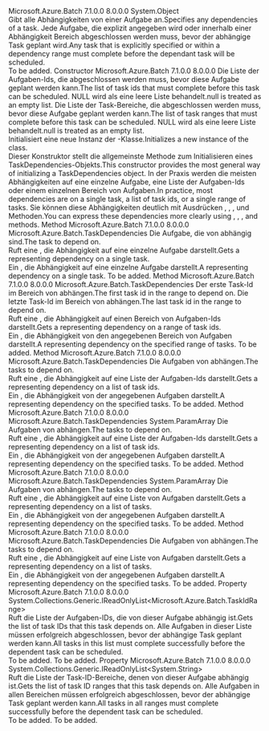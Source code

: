 <Type Name="TaskDependencies" FullName="Microsoft.Azure.Batch.TaskDependencies">
  <TypeSignature Language="C#" Value="public class TaskDependencies" />
  <TypeSignature Language="ILAsm" Value=".class public auto ansi beforefieldinit TaskDependencies extends System.Object" />
  <TypeSignature Language="DocId" Value="T:Microsoft.Azure.Batch.TaskDependencies" />
  <TypeSignature Language="VB.NET" Value="Public Class TaskDependencies" />
  <TypeSignature Language="F#" Value="type TaskDependencies = class&#xA;    interface ITransportObjectProvider&lt;TaskDependencies&gt;&#xA;    interface IPropertyMetadata&#xA;    interface IModifiable&#xA;    interface IReadOnly" />
  <AssemblyInfo>
    <AssemblyName>Microsoft.Azure.Batch</AssemblyName>
    <AssemblyVersion>7.1.0.0</AssemblyVersion>
    <AssemblyVersion>8.0.0.0</AssemblyVersion>
  </AssemblyInfo>
  <Base>
    <BaseTypeName>System.Object</BaseTypeName>
  </Base>
  <Interfaces />
  <Docs>
    <summary>
            <span data-ttu-id="01d41-101">Gibt alle Abhängigkeiten von einer Aufgabe an.</span><span class="sxs-lookup"><span data-stu-id="01d41-101">Specifies any dependencies of a task.</span></span> <span data-ttu-id="01d41-102">Jede Aufgabe, die explizit angegeben wird oder innerhalb einer Abhängigkeit Bereich abgeschlossen werden muss, bevor der abhängige Task geplant wird.</span><span class="sxs-lookup"><span data-stu-id="01d41-102">Any task that is explicitly specified or within a dependency range must complete before the dependant task will be scheduled.</span></span>
            </summary>
    <remarks>To be added.</remarks>
  </Docs>
  <Members>
    <Member MemberName=".ctor">
      <MemberSignature Language="C#" Value="public TaskDependencies (System.Collections.Generic.IEnumerable&lt;string&gt; taskIds, System.Collections.Generic.IEnumerable&lt;Microsoft.Azure.Batch.TaskIdRange&gt; taskIdRanges);" />
      <MemberSignature Language="ILAsm" Value=".method public hidebysig specialname rtspecialname instance void .ctor(class System.Collections.Generic.IEnumerable`1&lt;string&gt; taskIds, class System.Collections.Generic.IEnumerable`1&lt;class Microsoft.Azure.Batch.TaskIdRange&gt; taskIdRanges) cil managed" />
      <MemberSignature Language="DocId" Value="M:Microsoft.Azure.Batch.TaskDependencies.#ctor(System.Collections.Generic.IEnumerable{System.String},System.Collections.Generic.IEnumerable{Microsoft.Azure.Batch.TaskIdRange})" />
      <MemberSignature Language="VB.NET" Value="Public Sub New (taskIds As IEnumerable(Of String), taskIdRanges As IEnumerable(Of TaskIdRange))" />
      <MemberSignature Language="F#" Value="new Microsoft.Azure.Batch.TaskDependencies : seq&lt;string&gt; * seq&lt;Microsoft.Azure.Batch.TaskIdRange&gt; -&gt; Microsoft.Azure.Batch.TaskDependencies" Usage="new Microsoft.Azure.Batch.TaskDependencies (taskIds, taskIdRanges)" />
      <MemberType>Constructor</MemberType>
      <AssemblyInfo>
        <AssemblyName>Microsoft.Azure.Batch</AssemblyName>
        <AssemblyVersion>7.1.0.0</AssemblyVersion>
        <AssemblyVersion>8.0.0.0</AssemblyVersion>
      </AssemblyInfo>
      <Parameters>
        <Parameter Name="taskIds" Type="System.Collections.Generic.IEnumerable&lt;System.String&gt;" />
        <Parameter Name="taskIdRanges" Type="System.Collections.Generic.IEnumerable&lt;Microsoft.Azure.Batch.TaskIdRange&gt;" />
      </Parameters>
      <Docs>
        <param name="taskIds"><span data-ttu-id="01d41-103">Die Liste der Aufgaben-Ids, die abgeschlossen werden muss, bevor diese Aufgabe geplant werden kann.</span><span class="sxs-lookup"><span data-stu-id="01d41-103">The list of task ids that must complete before this task can be scheduled.</span></span> <span data-ttu-id="01d41-104">NULL wird als eine leere Liste behandelt.</span><span class="sxs-lookup"><span data-stu-id="01d41-104">null is treated as an empty list.</span></span></param>
        <param name="taskIdRanges"><span data-ttu-id="01d41-105">Die Liste der Task-Bereiche, die abgeschlossen werden muss, bevor diese Aufgabe geplant werden kann.</span><span class="sxs-lookup"><span data-stu-id="01d41-105">The list of task ranges that must complete before this task can be scheduled.</span></span> <span data-ttu-id="01d41-106">NULL wird als eine leere Liste behandelt.</span><span class="sxs-lookup"><span data-stu-id="01d41-106">null is treated as an empty list.</span></span></param>
        <summary>
            <span data-ttu-id="01d41-107">Initialisiert eine neue Instanz der <see cref="T:Microsoft.Azure.Batch.TaskDependencies" />-Klasse.</span><span class="sxs-lookup"><span data-stu-id="01d41-107">Initializes a new instance of the <see cref="T:Microsoft.Azure.Batch.TaskDependencies" /> class.</span></span>
            </summary>
        <remarks><span data-ttu-id="01d41-108">Dieser Konstruktor stellt die allgemeinste Methode zum Initialisieren eines TaskDependencies-Objekts.</span><span class="sxs-lookup"><span data-stu-id="01d41-108">This constructor provides the most general way of initializing a TaskDependencies object.</span></span>
            <span data-ttu-id="01d41-109">In der Praxis werden die meisten Abhängigkeiten auf eine einzelne Aufgabe, eine Liste der Aufgaben-Ids oder einem einzelnen Bereich von Aufgaben.</span><span class="sxs-lookup"><span data-stu-id="01d41-109">In practice, most dependencies are on a single task, a list of task ids, or a single range of tasks.</span></span> <span data-ttu-id="01d41-110">Sie können diese Abhängigkeiten deutlich mit Ausdrücken <see cref="M:Microsoft.Azure.Batch.TaskDependencies.OnId(System.String)" />, <see cref="M:Microsoft.Azure.Batch.TaskDependencies.OnIds(System.String[])" />, <see cref="M:Microsoft.Azure.Batch.TaskDependencies.OnTasks(Microsoft.Azure.Batch.CloudTask[])" />, und <see cref="M:Microsoft.Azure.Batch.TaskDependencies.OnIdRange(System.Int32,System.Int32)" /> Methoden.</span><span class="sxs-lookup"><span data-stu-id="01d41-110">You can express these dependencies more clearly using <see cref="M:Microsoft.Azure.Batch.TaskDependencies.OnId(System.String)" />, <see cref="M:Microsoft.Azure.Batch.TaskDependencies.OnIds(System.String[])" />, <see cref="M:Microsoft.Azure.Batch.TaskDependencies.OnTasks(Microsoft.Azure.Batch.CloudTask[])" />, and <see cref="M:Microsoft.Azure.Batch.TaskDependencies.OnIdRange(System.Int32,System.Int32)" /> methods.</span></span></remarks>
      </Docs>
    </Member>
    <Member MemberName="OnId">
      <MemberSignature Language="C#" Value="public static Microsoft.Azure.Batch.TaskDependencies OnId (string id);" />
      <MemberSignature Language="ILAsm" Value=".method public static hidebysig class Microsoft.Azure.Batch.TaskDependencies OnId(string id) cil managed" />
      <MemberSignature Language="DocId" Value="M:Microsoft.Azure.Batch.TaskDependencies.OnId(System.String)" />
      <MemberSignature Language="VB.NET" Value="Public Shared Function OnId (id As String) As TaskDependencies" />
      <MemberSignature Language="F#" Value="static member OnId : string -&gt; Microsoft.Azure.Batch.TaskDependencies" Usage="Microsoft.Azure.Batch.TaskDependencies.OnId id" />
      <MemberType>Method</MemberType>
      <AssemblyInfo>
        <AssemblyName>Microsoft.Azure.Batch</AssemblyName>
        <AssemblyVersion>7.1.0.0</AssemblyVersion>
        <AssemblyVersion>8.0.0.0</AssemblyVersion>
      </AssemblyInfo>
      <ReturnValue>
        <ReturnType>Microsoft.Azure.Batch.TaskDependencies</ReturnType>
      </ReturnValue>
      <Parameters>
        <Parameter Name="id" Type="System.String" />
      </Parameters>
      <Docs>
        <param name="id"><span data-ttu-id="01d41-111">Die Aufgabe, die von abhängig sind.</span><span class="sxs-lookup"><span data-stu-id="01d41-111">The task to depend on.</span></span></param>
        <summary>
            <span data-ttu-id="01d41-112">Ruft eine <see cref="T:Microsoft.Azure.Batch.TaskDependencies" /> , die Abhängigkeit auf eine einzelne Aufgabe darstellt.</span><span class="sxs-lookup"><span data-stu-id="01d41-112">Gets a <see cref="T:Microsoft.Azure.Batch.TaskDependencies" /> representing dependency on a single task.</span></span>
            </summary>
        <returns><span data-ttu-id="01d41-113">Ein <see cref="T:Microsoft.Azure.Batch.TaskDependencies" /> , die Abhängigkeit auf eine einzelne Aufgabe darstellt.</span><span class="sxs-lookup"><span data-stu-id="01d41-113">A <see cref="T:Microsoft.Azure.Batch.TaskDependencies" /> representing dependency on a single task.</span></span></returns>
        <remarks>To be added.</remarks>
      </Docs>
    </Member>
    <Member MemberName="OnIdRange">
      <MemberSignature Language="C#" Value="public static Microsoft.Azure.Batch.TaskDependencies OnIdRange (int start, int end);" />
      <MemberSignature Language="ILAsm" Value=".method public static hidebysig class Microsoft.Azure.Batch.TaskDependencies OnIdRange(int32 start, int32 end) cil managed" />
      <MemberSignature Language="DocId" Value="M:Microsoft.Azure.Batch.TaskDependencies.OnIdRange(System.Int32,System.Int32)" />
      <MemberSignature Language="VB.NET" Value="Public Shared Function OnIdRange (start As Integer, end As Integer) As TaskDependencies" />
      <MemberSignature Language="F#" Value="static member OnIdRange : int * int -&gt; Microsoft.Azure.Batch.TaskDependencies" Usage="Microsoft.Azure.Batch.TaskDependencies.OnIdRange (start, end)" />
      <MemberType>Method</MemberType>
      <AssemblyInfo>
        <AssemblyName>Microsoft.Azure.Batch</AssemblyName>
        <AssemblyVersion>7.1.0.0</AssemblyVersion>
        <AssemblyVersion>8.0.0.0</AssemblyVersion>
      </AssemblyInfo>
      <ReturnValue>
        <ReturnType>Microsoft.Azure.Batch.TaskDependencies</ReturnType>
      </ReturnValue>
      <Parameters>
        <Parameter Name="start" Type="System.Int32" />
        <Parameter Name="end" Type="System.Int32" />
      </Parameters>
      <Docs>
        <param name="start"><span data-ttu-id="01d41-114">Der erste Task-Id im Bereich von abhängen.</span><span class="sxs-lookup"><span data-stu-id="01d41-114">The first task id in the range to depend on.</span></span></param>
        <param name="end"><span data-ttu-id="01d41-115">Die letzte Task-Id im Bereich von abhängen.</span><span class="sxs-lookup"><span data-stu-id="01d41-115">The last task id in the range to depend on.</span></span></param>
        <summary>
            <span data-ttu-id="01d41-116">Ruft eine <see cref="T:Microsoft.Azure.Batch.TaskDependencies" /> , die Abhängigkeit auf einen Bereich von Aufgaben-Ids darstellt.</span><span class="sxs-lookup"><span data-stu-id="01d41-116">Gets a <see cref="T:Microsoft.Azure.Batch.TaskDependencies" /> representing dependency on a range of task ids.</span></span>
            </summary>
        <returns><span data-ttu-id="01d41-117">Ein <see cref="T:Microsoft.Azure.Batch.TaskDependencies" /> , die Abhängigkeit von den angegebenen Bereich von Aufgaben darstellt.</span><span class="sxs-lookup"><span data-stu-id="01d41-117">A <see cref="T:Microsoft.Azure.Batch.TaskDependencies" /> representing dependency on the specified range of tasks.</span></span></returns>
        <remarks>To be added.</remarks>
      </Docs>
    </Member>
    <Member MemberName="OnIds">
      <MemberSignature Language="C#" Value="public static Microsoft.Azure.Batch.TaskDependencies OnIds (System.Collections.Generic.IEnumerable&lt;string&gt; ids);" />
      <MemberSignature Language="ILAsm" Value=".method public static hidebysig class Microsoft.Azure.Batch.TaskDependencies OnIds(class System.Collections.Generic.IEnumerable`1&lt;string&gt; ids) cil managed" />
      <MemberSignature Language="DocId" Value="M:Microsoft.Azure.Batch.TaskDependencies.OnIds(System.Collections.Generic.IEnumerable{System.String})" />
      <MemberSignature Language="VB.NET" Value="Public Shared Function OnIds (ids As IEnumerable(Of String)) As TaskDependencies" />
      <MemberSignature Language="F#" Value="static member OnIds : seq&lt;string&gt; -&gt; Microsoft.Azure.Batch.TaskDependencies" Usage="Microsoft.Azure.Batch.TaskDependencies.OnIds ids" />
      <MemberType>Method</MemberType>
      <AssemblyInfo>
        <AssemblyName>Microsoft.Azure.Batch</AssemblyName>
        <AssemblyVersion>7.1.0.0</AssemblyVersion>
        <AssemblyVersion>8.0.0.0</AssemblyVersion>
      </AssemblyInfo>
      <ReturnValue>
        <ReturnType>Microsoft.Azure.Batch.TaskDependencies</ReturnType>
      </ReturnValue>
      <Parameters>
        <Parameter Name="ids" Type="System.Collections.Generic.IEnumerable&lt;System.String&gt;" />
      </Parameters>
      <Docs>
        <param name="ids"><span data-ttu-id="01d41-118">Die Aufgaben von abhängen.</span><span class="sxs-lookup"><span data-stu-id="01d41-118">The tasks to depend on.</span></span></param>
        <summary>
            <span data-ttu-id="01d41-119">Ruft eine <see cref="T:Microsoft.Azure.Batch.TaskDependencies" /> , die Abhängigkeit auf eine Liste der Aufgaben-Ids darstellt.</span><span class="sxs-lookup"><span data-stu-id="01d41-119">Gets a <see cref="T:Microsoft.Azure.Batch.TaskDependencies" /> representing dependency on a list of task ids.</span></span>
            </summary>
        <returns><span data-ttu-id="01d41-120">Ein <see cref="T:Microsoft.Azure.Batch.TaskDependencies" /> , die Abhängigkeit von der angegebenen Aufgaben darstellt.</span><span class="sxs-lookup"><span data-stu-id="01d41-120">A <see cref="T:Microsoft.Azure.Batch.TaskDependencies" /> representing dependency on the specified tasks.</span></span></returns>
        <remarks>To be added.</remarks>
      </Docs>
    </Member>
    <Member MemberName="OnIds">
      <MemberSignature Language="C#" Value="public static Microsoft.Azure.Batch.TaskDependencies OnIds (params string[] ids);" />
      <MemberSignature Language="ILAsm" Value=".method public static hidebysig class Microsoft.Azure.Batch.TaskDependencies OnIds(string[] ids) cil managed" />
      <MemberSignature Language="DocId" Value="M:Microsoft.Azure.Batch.TaskDependencies.OnIds(System.String[])" />
      <MemberSignature Language="VB.NET" Value="Public Shared Function OnIds (ParamArray ids As String()) As TaskDependencies" />
      <MemberSignature Language="F#" Value="static member OnIds : string[] -&gt; Microsoft.Azure.Batch.TaskDependencies" Usage="Microsoft.Azure.Batch.TaskDependencies.OnIds ids" />
      <MemberType>Method</MemberType>
      <AssemblyInfo>
        <AssemblyName>Microsoft.Azure.Batch</AssemblyName>
        <AssemblyVersion>7.1.0.0</AssemblyVersion>
        <AssemblyVersion>8.0.0.0</AssemblyVersion>
      </AssemblyInfo>
      <ReturnValue>
        <ReturnType>Microsoft.Azure.Batch.TaskDependencies</ReturnType>
      </ReturnValue>
      <Parameters>
        <Parameter Name="ids" Type="System.String[]">
          <Attributes>
            <Attribute>
              <AttributeName>System.ParamArray</AttributeName>
            </Attribute>
          </Attributes>
        </Parameter>
      </Parameters>
      <Docs>
        <param name="ids"><span data-ttu-id="01d41-121">Die Aufgaben von abhängen.</span><span class="sxs-lookup"><span data-stu-id="01d41-121">The tasks to depend on.</span></span></param>
        <summary>
            <span data-ttu-id="01d41-122">Ruft eine <see cref="T:Microsoft.Azure.Batch.TaskDependencies" /> , die Abhängigkeit auf eine Liste der Aufgaben-Ids darstellt.</span><span class="sxs-lookup"><span data-stu-id="01d41-122">Gets a <see cref="T:Microsoft.Azure.Batch.TaskDependencies" /> representing dependency on a list of task ids.</span></span>
            </summary>
        <returns><span data-ttu-id="01d41-123">Ein <see cref="T:Microsoft.Azure.Batch.TaskDependencies" /> , die Abhängigkeit von der angegebenen Aufgaben darstellt.</span><span class="sxs-lookup"><span data-stu-id="01d41-123">A <see cref="T:Microsoft.Azure.Batch.TaskDependencies" /> representing dependency on the specified tasks.</span></span></returns>
        <remarks>To be added.</remarks>
      </Docs>
    </Member>
    <Member MemberName="OnTasks">
      <MemberSignature Language="C#" Value="public static Microsoft.Azure.Batch.TaskDependencies OnTasks (params Microsoft.Azure.Batch.CloudTask[] tasks);" />
      <MemberSignature Language="ILAsm" Value=".method public static hidebysig class Microsoft.Azure.Batch.TaskDependencies OnTasks(class Microsoft.Azure.Batch.CloudTask[] tasks) cil managed" />
      <MemberSignature Language="DocId" Value="M:Microsoft.Azure.Batch.TaskDependencies.OnTasks(Microsoft.Azure.Batch.CloudTask[])" />
      <MemberSignature Language="VB.NET" Value="Public Shared Function OnTasks (ParamArray tasks As CloudTask()) As TaskDependencies" />
      <MemberSignature Language="F#" Value="static member OnTasks : Microsoft.Azure.Batch.CloudTask[] -&gt; Microsoft.Azure.Batch.TaskDependencies" Usage="Microsoft.Azure.Batch.TaskDependencies.OnTasks tasks" />
      <MemberType>Method</MemberType>
      <AssemblyInfo>
        <AssemblyName>Microsoft.Azure.Batch</AssemblyName>
        <AssemblyVersion>7.1.0.0</AssemblyVersion>
        <AssemblyVersion>8.0.0.0</AssemblyVersion>
      </AssemblyInfo>
      <ReturnValue>
        <ReturnType>Microsoft.Azure.Batch.TaskDependencies</ReturnType>
      </ReturnValue>
      <Parameters>
        <Parameter Name="tasks" Type="Microsoft.Azure.Batch.CloudTask[]">
          <Attributes>
            <Attribute>
              <AttributeName>System.ParamArray</AttributeName>
            </Attribute>
          </Attributes>
        </Parameter>
      </Parameters>
      <Docs>
        <param name="tasks"><span data-ttu-id="01d41-124">Die Aufgaben von abhängen.</span><span class="sxs-lookup"><span data-stu-id="01d41-124">The tasks to depend on.</span></span></param>
        <summary>
            <span data-ttu-id="01d41-125">Ruft eine <see cref="T:Microsoft.Azure.Batch.TaskDependencies" /> , die Abhängigkeit auf eine Liste von Aufgaben darstellt.</span><span class="sxs-lookup"><span data-stu-id="01d41-125">Gets a <see cref="T:Microsoft.Azure.Batch.TaskDependencies" /> representing dependency on a list of tasks.</span></span>
            </summary>
        <returns><span data-ttu-id="01d41-126">Ein <see cref="T:Microsoft.Azure.Batch.TaskDependencies" /> , die Abhängigkeit von der angegebenen Aufgaben darstellt.</span><span class="sxs-lookup"><span data-stu-id="01d41-126">A <see cref="T:Microsoft.Azure.Batch.TaskDependencies" /> representing dependency on the specified tasks.</span></span></returns>
        <remarks>To be added.</remarks>
      </Docs>
    </Member>
    <Member MemberName="OnTasks">
      <MemberSignature Language="C#" Value="public static Microsoft.Azure.Batch.TaskDependencies OnTasks (System.Collections.Generic.IEnumerable&lt;Microsoft.Azure.Batch.CloudTask&gt; tasks);" />
      <MemberSignature Language="ILAsm" Value=".method public static hidebysig class Microsoft.Azure.Batch.TaskDependencies OnTasks(class System.Collections.Generic.IEnumerable`1&lt;class Microsoft.Azure.Batch.CloudTask&gt; tasks) cil managed" />
      <MemberSignature Language="DocId" Value="M:Microsoft.Azure.Batch.TaskDependencies.OnTasks(System.Collections.Generic.IEnumerable{Microsoft.Azure.Batch.CloudTask})" />
      <MemberSignature Language="VB.NET" Value="Public Shared Function OnTasks (tasks As IEnumerable(Of CloudTask)) As TaskDependencies" />
      <MemberSignature Language="F#" Value="static member OnTasks : seq&lt;Microsoft.Azure.Batch.CloudTask&gt; -&gt; Microsoft.Azure.Batch.TaskDependencies" Usage="Microsoft.Azure.Batch.TaskDependencies.OnTasks tasks" />
      <MemberType>Method</MemberType>
      <AssemblyInfo>
        <AssemblyName>Microsoft.Azure.Batch</AssemblyName>
        <AssemblyVersion>7.1.0.0</AssemblyVersion>
        <AssemblyVersion>8.0.0.0</AssemblyVersion>
      </AssemblyInfo>
      <ReturnValue>
        <ReturnType>Microsoft.Azure.Batch.TaskDependencies</ReturnType>
      </ReturnValue>
      <Parameters>
        <Parameter Name="tasks" Type="System.Collections.Generic.IEnumerable&lt;Microsoft.Azure.Batch.CloudTask&gt;" />
      </Parameters>
      <Docs>
        <param name="tasks"><span data-ttu-id="01d41-127">Die Aufgaben von abhängen.</span><span class="sxs-lookup"><span data-stu-id="01d41-127">The tasks to depend on.</span></span></param>
        <summary>
            <span data-ttu-id="01d41-128">Ruft eine <see cref="T:Microsoft.Azure.Batch.TaskDependencies" /> , die Abhängigkeit auf eine Liste von Aufgaben darstellt.</span><span class="sxs-lookup"><span data-stu-id="01d41-128">Gets a <see cref="T:Microsoft.Azure.Batch.TaskDependencies" /> representing dependency on a list of tasks.</span></span>
            </summary>
        <returns><span data-ttu-id="01d41-129">Ein <see cref="T:Microsoft.Azure.Batch.TaskDependencies" /> , die Abhängigkeit von der angegebenen Aufgaben darstellt.</span><span class="sxs-lookup"><span data-stu-id="01d41-129">A <see cref="T:Microsoft.Azure.Batch.TaskDependencies" /> representing dependency on the specified tasks.</span></span></returns>
        <remarks>To be added.</remarks>
      </Docs>
    </Member>
    <Member MemberName="TaskIdRanges">
      <MemberSignature Language="C#" Value="public System.Collections.Generic.IReadOnlyList&lt;Microsoft.Azure.Batch.TaskIdRange&gt; TaskIdRanges { get; }" />
      <MemberSignature Language="ILAsm" Value=".property instance class System.Collections.Generic.IReadOnlyList`1&lt;class Microsoft.Azure.Batch.TaskIdRange&gt; TaskIdRanges" />
      <MemberSignature Language="DocId" Value="P:Microsoft.Azure.Batch.TaskDependencies.TaskIdRanges" />
      <MemberSignature Language="VB.NET" Value="Public ReadOnly Property TaskIdRanges As IReadOnlyList(Of TaskIdRange)" />
      <MemberSignature Language="F#" Value="member this.TaskIdRanges : System.Collections.Generic.IReadOnlyList&lt;Microsoft.Azure.Batch.TaskIdRange&gt;" Usage="Microsoft.Azure.Batch.TaskDependencies.TaskIdRanges" />
      <MemberType>Property</MemberType>
      <AssemblyInfo>
        <AssemblyName>Microsoft.Azure.Batch</AssemblyName>
        <AssemblyVersion>7.1.0.0</AssemblyVersion>
        <AssemblyVersion>8.0.0.0</AssemblyVersion>
      </AssemblyInfo>
      <ReturnValue>
        <ReturnType>System.Collections.Generic.IReadOnlyList&lt;Microsoft.Azure.Batch.TaskIdRange&gt;</ReturnType>
      </ReturnValue>
      <Docs>
        <summary>
            <span data-ttu-id="01d41-130">Ruft die Liste der Aufgaben-IDs, die von dieser Aufgabe abhängig ist.</span><span class="sxs-lookup"><span data-stu-id="01d41-130">Gets the list of task IDs that this task depends on.</span></span> <span data-ttu-id="01d41-131">Alle Aufgaben in dieser Liste müssen erfolgreich abgeschlossen, bevor der abhängige Task geplant werden kann.</span><span class="sxs-lookup"><span data-stu-id="01d41-131">All tasks in this list must complete successfully before the dependent task can be scheduled.</span></span>
            </summary>
        <value>To be added.</value>
        <remarks>To be added.</remarks>
      </Docs>
    </Member>
    <Member MemberName="TaskIds">
      <MemberSignature Language="C#" Value="public System.Collections.Generic.IReadOnlyList&lt;string&gt; TaskIds { get; }" />
      <MemberSignature Language="ILAsm" Value=".property instance class System.Collections.Generic.IReadOnlyList`1&lt;string&gt; TaskIds" />
      <MemberSignature Language="DocId" Value="P:Microsoft.Azure.Batch.TaskDependencies.TaskIds" />
      <MemberSignature Language="VB.NET" Value="Public ReadOnly Property TaskIds As IReadOnlyList(Of String)" />
      <MemberSignature Language="F#" Value="member this.TaskIds : System.Collections.Generic.IReadOnlyList&lt;string&gt;" Usage="Microsoft.Azure.Batch.TaskDependencies.TaskIds" />
      <MemberType>Property</MemberType>
      <AssemblyInfo>
        <AssemblyName>Microsoft.Azure.Batch</AssemblyName>
        <AssemblyVersion>7.1.0.0</AssemblyVersion>
        <AssemblyVersion>8.0.0.0</AssemblyVersion>
      </AssemblyInfo>
      <ReturnValue>
        <ReturnType>System.Collections.Generic.IReadOnlyList&lt;System.String&gt;</ReturnType>
      </ReturnValue>
      <Docs>
        <summary>
            <span data-ttu-id="01d41-132">Ruft die Liste der Task-ID-Bereiche, denen von dieser Aufgabe abhängig ist.</span><span class="sxs-lookup"><span data-stu-id="01d41-132">Gets the list of task ID ranges that this task depends on.</span></span> <span data-ttu-id="01d41-133">Alle Aufgaben in allen Bereichen müssen erfolgreich abgeschlossen, bevor der abhängige Task geplant werden kann.</span><span class="sxs-lookup"><span data-stu-id="01d41-133">All tasks in all ranges must complete successfully before the dependent task can be scheduled.</span></span>
            </summary>
        <value>To be added.</value>
        <remarks>To be added.</remarks>
      </Docs>
    </Member>
  </Members>
</Type>